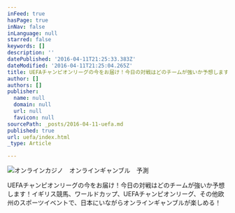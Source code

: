```yaml
---
inFeed: true
hasPage: true
inNav: false
inLanguage: null
starred: false
keywords: []
description: ''
datePublished: '2016-04-11T21:25:33.383Z'
dateModified: '2016-04-11T21:25:04.265Z'
title: UEFAチャンピオンリーグの今をお届け！今日の対戦はどのチームが強いか予想します！
author: []
authors: []
publisher:
  name: null
  domain: null
  url: null
  favicon: null
sourcePath: _posts/2016-04-11-uefa.md
published: true
url: uefa/index.html
_type: Article

---
```

![オンラインカジノ　オンラインギャンブル　予測](https://the-grid-user-content.s3-us-west-2.amazonaws.com/7dfef0bc-6eb0-4cf2-8469-6e915c9102dd.jpg)

UEFAチャンピオンリーグの今をお届け！今日の対戦はどのチームが強いか予想します！イギリス競馬、ワールドカップ、UEFAチャンピオンリーグ、その他欧州のスポーツイベントで、日本にいながらオンラインギャンブルが楽しめる！